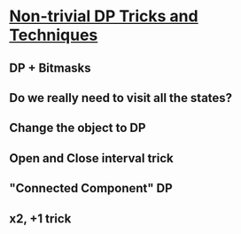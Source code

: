 # [Non-trivial DP Tricks and Techniques](https://codeforces.com/blog/entry/47764)

## DP + Bitmasks

## Do we really need to visit all the states?

## Change the object to DP

## Open and Close interval trick

## "Connected Component" DP

## x2, +1 trick

